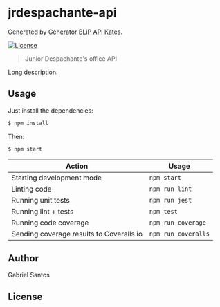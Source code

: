# jrdespachante-api

Generated by [Generator BLiP API Kates](https://github.com/chr0m1ng/generator-blip-api-kates).

[![License][license-badge]][license-url]

> Junior Despachante&#39;s office API

Long description.

## Usage

Just install the dependencies:

```bash
$ npm install
```

Then:

```bash
$ npm start
```

| Action                                   | Usage               |
|------------------------------------------|---------------------|
| Starting development mode                | `npm start`         |
| Linting code                             | `npm run lint`      |
| Running unit tests                       | `npm run jest`      |
| Running lint + tests                     | `npm test`          |
| Running code coverage                    | `npm run coverage`  |
| Sending coverage results to Coveralls.io | `npm run coveralls` |

## Author

Gabriel Santos

## License

[license-url]: https://opensource.org/licenses/MIT
[license-badge]: https://img.shields.io/badge/License-MIT-yellow.svg